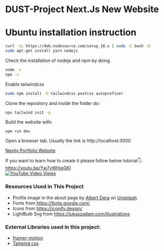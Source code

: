 # DUST-Project Next.Js New Website 

# Ubuntu installation instruction 

```bash
curl -sL https://deb.nodesource.com/setup_18.x | sudo -E bash -D
sudo apt-get install yarn nodejs
```

Check the installation of nodejs and npm by doing 
```bash
node -v
npm -v
```
Enable tailwindcss
```bash
sudo npm install -D tailwindcss postcss autoprefixer
```
Clone the repository and inside the folder do: 
```bash
npx tailwind init -p
```
Build the website with:
```
npm run dev
```
Open a browser tab. Usually the link is http://localhost:3000  

 

[Nextjs Portfolio Website](https://devdreaming.com//videos/nextjs-tutorial-build-portfolio-tailwind-css-framer-motion#code-links) <br />

If you want to learn how to create it please follow below tutorial👇: <br />
https://youtu.be/Yw7yWHigGKI <br />
[![YouTube Video Views](https://img.shields.io/youtube/views/Yw7yWHigGKI?style=social)](https://youtu.be/Yw7yWHigGKI)<br />

### Resources Used in This Project

- Profile image in the about page by [Albert Dera](https://unsplash.com/@albertdera?utm_source=unsplash&utm_medium=referral&utm_content=creditCopyText) 
on [Unsplash](https://unsplash.com/photos/ILip77SbmOE?utm_source=unsplash&utm_medium=referral&utm_content=creditCopyText).
- Fonts from https://fonts.google.com/ <br />
- Icons from https://iconify.design/ <br />
- LightBulb Svg from https://lukaszadam.com/illustrations <br />

### External Libraries used in this project:

- [framer-motion](https://www.framer.com/motion/) <br />
- [Tailwind css](https://tailwindcss.com/) <br />
